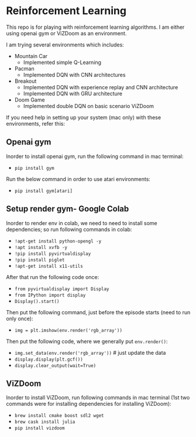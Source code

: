 # Reinforcement Learning
This repo is for playing with reinforcement learning algorithms. I am either using openai gym or ViZDoom as an environment.

I am trying several environments which includes:
- Mountain Car
    - Implemented simple Q-Learning
- Pacman
    - Implemented DQN with CNN architectures
- Breakout
    - Implemented DQN with experience replay and CNN architecture
    - Implemented DQN with GRU architecture
- Doom Game
    - Implemented double DQN on basic scenario ViZDoom

If you need help in setting up your system (mac only) with these environments, refer this:
## Openai gym
Inorder to install openai gym, run the following command in mac terminal:
- `pip install gym`

Run the below command in order to use atari environments:
- `pip install gym[atari]` 

## Setup render gym- Google Colab
Inorder to render env in colab, we need to need to install some dependencies; so run following commands in colab:
- `!apt-get install python-opengl -y`
- `!apt install xvfb -y`
- `!pip install pyvirtualdisplay`
- `!pip install piglet`
- `!apt-get install x11-utils`

After that run the following code once:
- `from pyvirtualdisplay import Display`
- `from IPython import display`
- `Display().start()`

Then put the following command, just before the episode starts (need to run only once):
- `img = plt.imshow(env.render('rgb_array'))`

Then put the following code, where we generally put `env.render()`:
- `img.set_data(env.render('rgb_array'))` # just update the data
- `display.display(plt.gcf())`
- `display.clear_output(wait=True)`

## ViZDoom
Inorder to install ViZDoom, run following commands in mac terminal (1st two commands were for installing dependencies for installing ViZDoom):
- `brew install cmake boost sdl2 wget`
- `brew cask install julia`
- `pip install vizdoom`
